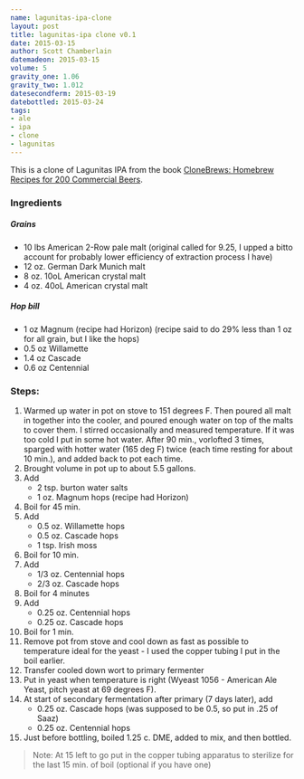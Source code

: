 ```yaml
---
name: lagunitas-ipa-clone
layout: post
title: lagunitas-ipa clone v0.1
date: 2015-03-15
author: Scott Chamberlain
datemadeon: 2015-03-15
volume: 5
gravity_one: 1.06
gravity_two: 1.012
datesecondferm: 2015-03-19
datebottled: 2015-03-24
tags:
- ale
- ipa
- clone
- lagunitas
---
```


This is a clone of Lagunitas IPA from the book [CloneBrews: Homebrew Recipes for 200 Commercial Beers][book].

### Ingredients

##### Grains

+ 10 lbs American 2-Row pale malt (original called for 9.25, I upped a bitto account for probably lower efficiency of extraction process I have)
+ 12 oz. German Dark Munich malt
+ 8 oz. 10oL American crystal malt
+ 4 oz. 40oL American crystal malt

##### Hop bill

+ 1 oz Magnum (recipe had Horizon) (recipe said to do 29% less than 1 oz for all grain, but I like the hops)
+ 0.5 oz Willamette
+ 1.4 oz Cascade
+ 0.6 oz Centennial

### Steps:

1. Warmed up water in pot on stove to 151 degrees F. Then poured all malt in together into the cooler, and poured enough water on top of the malts to cover them.  I stirred occasionally and measured temperature. If it was too cold I put in some hot water.  After 90 min., vorlofted 3 times, sparged with hotter water (165 deg F) twice (each time resting for about 10 min.), and added back to pot each time.
2. Brought volume in pot up to about 5.5 gallons.
3. Add
    + 2 tsp. burton water salts
    + 1 oz. Magnum hops (recipe had Horizon)
4. Boil for 45 min.
5. Add
    + 0.5 oz. Willamette hops
    + 0.5 oz. Cascade hops
    + 1 tsp. Irish moss
6. Boil for 10 min.
8. Add
    + 1/3 oz. Centennial hops
    + 2/3 oz. Cascade hops
9. Boil for 4 minutes
10. Add
    + 0.25 oz. Centennial hops
    + 0.25 oz. Cascade hops
11. Boil for 1 min.
12. Remove pot from stove and cool down as fast as possible to temperature ideal for the yeast - I used the copper tubing I put in the boil earlier.
14. Transfer cooled down wort to primary fermenter
15. Put in yeast when temperature is right (Wyeast 1056 - American Ale Yeast, pitch yeast at 69 degrees F).
16. At start of secondary fermentation after primary (7 days later), add
    + 0.25 oz. Cascade hops (was supposed to be 0.5, so put in .25 of Saaz)
    + 0.25 oz. Centennial hops
17. Just before bottling, boiled 1.25 c. DME, added to mix, and then bottled.

> Note: At 15 left to go put in the copper tubing apparatus to sterilize for the last 15 min. of boil (optional if you have one)

[book]: http://www.amazon.com/CloneBrews-Homebrew-Recipes-Commercial-Beers/dp/1580170773
